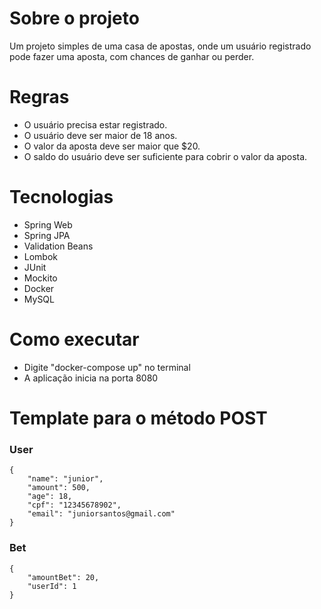 # Sobre o projeto
Um projeto simples de uma casa de apostas, onde um usuário registrado pode fazer uma aposta, com chances de ganhar ou perder.

# Regras
- O usuário precisa estar registrado.
- O usuário deve ser maior de 18 anos.
- O valor da aposta deve ser maior que $20.
- O saldo do usuário deve ser suficiente para cobrir o valor da aposta.

# Tecnologias
- Spring Web
- Spring JPA
- Validation Beans
- Lombok
- JUnit
- Mockito
- Docker
- MySQL

# Como executar
- Digite "docker-compose up" no terminal
- A aplicação inicia na porta 8080

# Template para o método POST
### User
```
{
    "name": "junior",
    "amount": 500,
    "age": 18,
    "cpf": "12345678902",
    "email": "juniorsantos@gmail.com"
}
```
### Bet
```
{
    "amountBet": 20,
    "userId": 1
}
```
